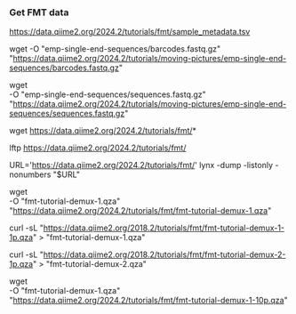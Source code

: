 



### Get FMT data 

https://data.qiime2.org/2024.2/tutorials/fmt/sample_metadata.tsv

wget -O "emp-single-end-sequences/barcodes.fastq.gz" "https://data.qiime2.org/2024.2/tutorials/moving-pictures/emp-single-end-sequences/barcodes.fastq.gz"

wget \
  -O "emp-single-end-sequences/sequences.fastq.gz" \
  "https://data.qiime2.org/2024.2/tutorials/moving-pictures/emp-single-end-sequences/sequences.fastq.gz"


  wget https://data.qiime2.org/2024.2/tutorials/fmt/* 


   lftp https://data.qiime2.org/2024.2/tutorials/fmt/


   URL='https://data.qiime2.org/2024.2/tutorials/fmt/'
lynx -dump -listonly -nonumbers "$URL" 


wget \
  -O "fmt-tutorial-demux-1.qza" \
  "https://data.qiime2.org/2024.2/tutorials/fmt/fmt-tutorial-demux-1.qza"


  curl -sL "https://data.qiime2.org/2018.2/tutorials/fmt/fmt-tutorial-demux-1-1p.qza" > "fmt-tutorial-demux-1.qza"

curl -sL "https://data.qiime2.org/2018.2/tutorials/fmt/fmt-tutorial-demux-2-1p.qza" > "fmt-tutorial-demux-2.qza"



wget \
  -O "fmt-tutorial-demux-1.qza" \
  "https://data.qiime2.org/2024.2/tutorials/fmt/fmt-tutorial-demux-1-10p.qza"